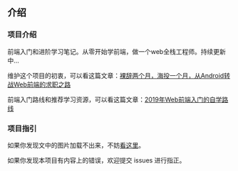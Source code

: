 


## 介绍

### 项目介绍

前端入门和进阶学习笔记。从零开始学前端，做一个web全栈工程师。持续更新中...

维护这个项目的初衷，可以看这篇文章：[裸辞两个月，海投一个月，从Android转战Web前端的求职之路](https://zhuanlan.zhihu.com/p/55981212)

前端入门路线和推荐学习资源，可以看这篇文章：[2019年Web前端入门的自学路线](https://www.cnblogs.com/qianguyihao/p/8776837.html)

### 项目指引

如果你发现文中的图片加载不出来，不妨[看这里](https://github.com/smyhvae/Web/issues/20#issue-390074432)。

如果你发现本项目有内容上的错误，欢迎提交 issues 进行指正。

